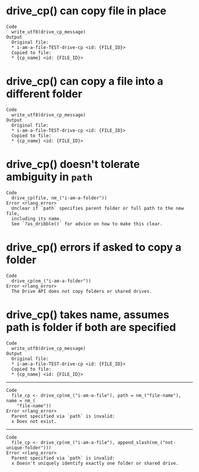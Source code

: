 # drive_cp() can copy file in place

    Code
      write_utf8(drive_cp_message)
    Output
      Original file:
      * i-am-a-file-TEST-drive-cp <id: {FILE_ID}>
      Copied to file:
      * {cp_name} <id: {FILE_ID}>

# drive_cp() can copy a file into a different folder

    Code
      write_utf8(drive_cp_message)
    Output
      Original file:
      * i-am-a-file-TEST-drive-cp <id: {FILE_ID}>
      Copied to file:
      * {cp_name} <id: {FILE_ID}>

# drive_cp() doesn't tolerate ambiguity in `path`

    Code
      drive_cp(file, nm_("i-am-a-folder"))
    Error <rlang_error>
      Unclear if `path` specifies parent folder or full path to the new file,
      including its name.
      See `?as_dribble()` for advice on how to make this clear.

# drive_cp() errors if asked to copy a folder

    Code
      drive_cp(nm_("i-am-a-folder"))
    Error <rlang_error>
      The Drive API does not copy folders or shared drives.

# drive_cp() takes name, assumes path is folder if both are specified

    Code
      write_utf8(drive_cp_message)
    Output
      Original file:
      * i-am-a-file-TEST-drive-cp <id: {FILE_ID}>
      Copied to file:
      * {cp_name} <id: {FILE_ID}>

---

    Code
      file_cp <- drive_cp(nm_("i-am-a-file"), path = nm_("file-name"), name = nm_(
        "file-name"))
    Error <rlang_error>
      Parent specified via `path` is invalid:
      x Does not exist.

---

    Code
      file_cp <- drive_cp(nm_("i-am-a-file"), append_slash(nm_("not-unique-folder")))
    Error <rlang_error>
      Parent specified via `path` is invalid:
      x Doesn't uniquely identify exactly one folder or shared drive.

